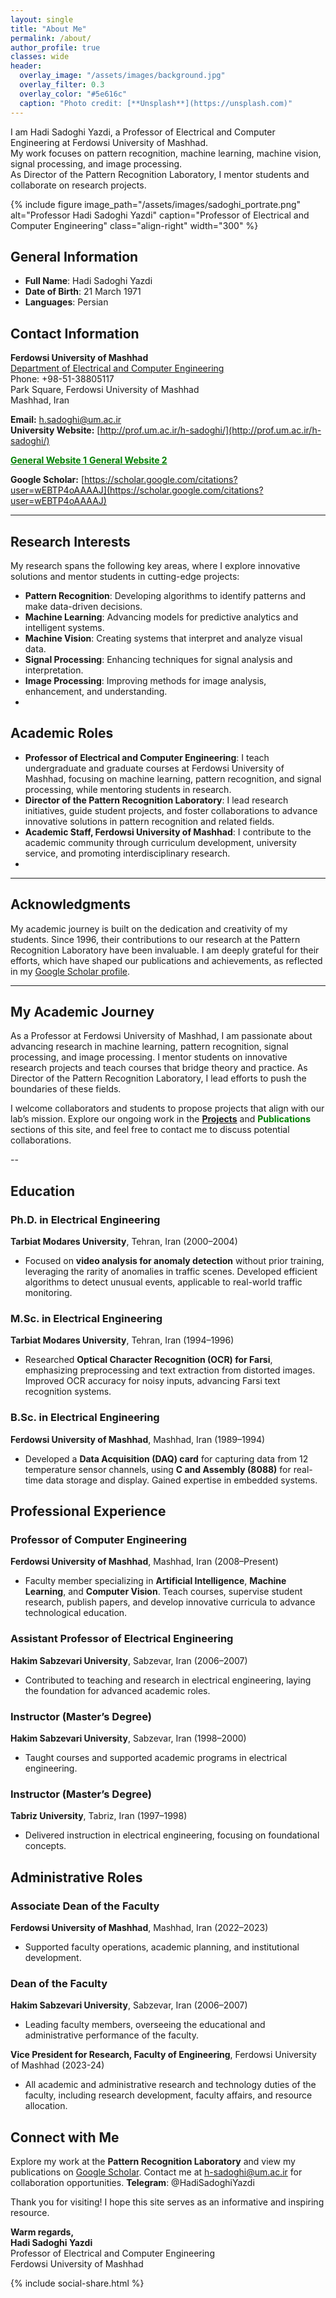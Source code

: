```yaml
---
layout: single
title: "About Me"
permalink: /about/
author_profile: true
classes: wide
header:
  overlay_image: "/assets/images/background.jpg"
  overlay_filter: 0.3
  overlay_color: "#5e616c"
  caption: "Photo credit: [**Unsplash**](https://unsplash.com)"
---
```


<!-- icon: "/assets/images/Professor_Sadoghi_Academic_Icon.png" -->


I am Hadi Sadoghi Yazdi, a Professor of Electrical and Computer Engineering at Ferdowsi University of Mashhad.  
My work focuses on pattern recognition, machine learning, machine vision, signal processing, and image processing.  
As Director of the Pattern Recognition Laboratory, I mentor students and collaborate on research projects.

{% include figure 
   image_path="/assets/images/sadoghi_portrate.png" 
   alt="Professor Hadi Sadoghi Yazdi" 
   caption="Professor of Electrical and Computer Engineering" 
   class="align-right" 
   width="300" 
%}

## General Information

- **Full Name**: Hadi Sadoghi Yazdi
- **Date of Birth**: 21 March 1971
- **Languages**: Persian


## Contact Information

**Ferdowsi University of Mashhad**  
[Department of Electrical and Computer Engineering](https://www.um.ac.ir/)  
Phone: +98-51-38805117  
Park Square, Ferdowsi University of Mashhad  
Mashhad, Iran

**Email:** [h.sadoghi@um.ac.ir](mailto:h-sadoghi@um.ac.ir)  
**University Website:** [http://prof.um.ac.ir/h-sadoghi/](http://prof.um.ac.ir/h-sadoghi/)  

<a href="https://h-sadoghi.github.io/" style="text-decoration:underline; color:green;" target="_blank">
<strong>General Website 1</strong>
</a>

<a href="https://hadisadoghiyazdi1971.github.io/" style="text-decoration:underline; color:green;" target="_blank">
<strong>General Website 2</strong>
</a>

**Google Scholar:** [https://scholar.google.com/citations?user=wEBTP4oAAAAJ](https://scholar.google.com/citations?user=wEBTP4oAAAAJ)

---

## Research Interests

My research spans the following key areas, where I explore innovative solutions and mentor students in cutting-edge projects:

- **Pattern Recognition**: Developing algorithms to identify patterns and make data-driven decisions.
- **Machine Learning**: Advancing models for predictive analytics and intelligent systems.
- **Machine Vision**: Creating systems that interpret and analyze visual data.
- **Signal Processing**: Enhancing techniques for signal analysis and interpretation.
- **Image Processing**: Improving methods for image analysis, enhancement, and understanding.
- 

## Academic Roles

- **Professor of Electrical and Computer Engineering**: I teach undergraduate and graduate courses at Ferdowsi University of Mashhad, focusing on machine learning, pattern recognition, and signal processing, while mentoring students in research.
- **Director of the Pattern Recognition Laboratory**: I lead research initiatives, guide student projects, and foster collaborations to advance innovative solutions in pattern recognition and related fields.
- **Academic Staff, Ferdowsi University of Mashhad**: I contribute to the academic community through curriculum development, university service, and promoting interdisciplinary research.
- 
---

## Acknowledgments

My academic journey is built on the dedication and creativity of my students. Since 1996, their contributions to our research at the Pattern Recognition Laboratory have been invaluable. I am deeply grateful for their efforts, which have shaped our publications and achievements, as reflected in my [Google Scholar profile](hhttps://scholar.google.com/citations?user=wEBTP4oAAAAJ&hl=en).

---

## My Academic Journey

As a Professor at Ferdowsi University of Mashhad, I am passionate about advancing research in machine learning, pattern recognition, signal processing, and image processing. I mentor students on innovative research projects and teach courses that bridge theory and practice. As Director of the Pattern Recognition Laboratory, I lead efforts to push the boundaries of these fields.

I welcome collaborators and students to propose projects that align with our lab’s mission. Explore our ongoing work in the [**Projects**](/projects/) and <a href="https://scholar.google.com/citations?user=wEBTP4oAAAAJ&hl=en" style="text-decoration:none; color:green;" target="_blank">  <strong>Publications</strong>
    </a>sections of this site, and feel free to contact me to discuss potential collaborations.


--
## Education

### Ph.D. in Electrical Engineering
**Tarbiat Modares University**, Tehran, Iran (2000–2004)  
- Focused on **video analysis for anomaly detection** without prior training, leveraging the rarity of anomalies in traffic scenes. Developed efficient algorithms to detect unusual events, applicable to real-world traffic monitoring.

### M.Sc. in Electrical Engineering
**Tarbiat Modares University**, Tehran, Iran (1994–1996)  
- Researched **Optical Character Recognition (OCR) for Farsi**, emphasizing preprocessing and text extraction from distorted images. Improved OCR accuracy for noisy inputs, advancing Farsi text recognition systems.

### B.Sc. in Electrical Engineering
**Ferdowsi University of Mashhad**, Mashhad, Iran (1989–1994)  
- Developed a **Data Acquisition (DAQ) card** for capturing data from 12 temperature sensor channels, using **C and Assembly (8088)** for real-time data storage and display. Gained expertise in embedded systems.

## Professional Experience

### Professor of Computer Engineering
**Ferdowsi University of Mashhad**, Mashhad, Iran (2008–Present)  
- Faculty member specializing in **Artificial Intelligence**, **Machine Learning**, and **Computer Vision**. Teach courses, supervise student research, publish papers, and develop innovative curricula to advance technological education.

### Assistant Professor of Electrical Engineering
**Hakim Sabzevari University**, Sabzevar, Iran (2006–2007)  
- Contributed to teaching and research in electrical engineering, laying the foundation for advanced academic roles.

### Instructor (Master’s Degree)
**Hakim Sabzevari University**, Sabzevar, Iran (1998–2000)  
- Taught courses and supported academic programs in electrical engineering.

### Instructor (Master’s Degree)
**Tabriz University**, Tabriz, Iran (1997–1998)  
- Delivered instruction in electrical engineering, focusing on foundational concepts.

## Administrative Roles

### Associate Dean of the Faculty
**Ferdowsi University of Mashhad**, Mashhad, Iran (2022–2023)  
- Supported faculty operations, academic planning, and institutional development.

### Dean of the Faculty
**Hakim Sabzevari University**, Sabzevar, Iran (2006–2007)  
- Leading faculty members, overseeing the educational and administrative performance of the faculty.

**Vice President for Research, Faculty of Engineering**, Ferdowsi University of Mashhad (2023-24)
- All academic and administrative research and technology duties of the faculty, including research development, faculty affairs, and resource allocation.

## Connect with Me

Explore my work at the **Pattern Recognition Laboratory** and view my publications on [Google Scholar](https://scholar.google.com/citations?user=wEBTP4oAAAAJ). Contact me at [h-sadoghi@um.ac.ir](mailto:h-sadoghi@um.ac.ir) for collaboration opportunities.
**Telegram**: @HadiSadoghiYazdi

Thank you for visiting! I hope this site serves as an informative and inspiring resource.

**Warm regards,**  
**Hadi Sadoghi Yazdi**  
Professor of Electrical and Computer Engineering  
Ferdowsi University of Mashhad

{% include social-share.html %}


